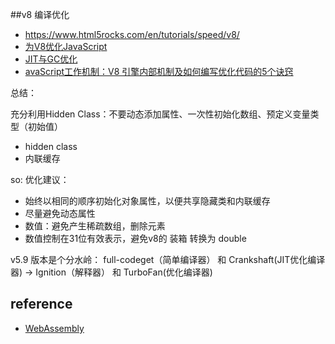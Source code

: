 
##v8 编译优化

- https://www.html5rocks.com/en/tutorials/speed/v8/
- [为V8优化JavaScript](http://www.jianshu.com/p/bbdaf86fcd57#)
- [JIT与GC优化](https://www.kancloud.cn/kancloud/web_performance_optimization/80993)
- [avaScript工作机制：V8 引擎内部机制及如何编写优化代码的5个诀窍](http://www.zcfy.cc/article/how-javascript-works-inside-the-v8-engine-5-tips-on-how-to-write-optimized-code-4033.html?hmsr=toutiao.io&utm_medium=toutiao.io&utm_source=toutiao.io)


总结： 


充分利用Hidden Class：不要动态添加属性、一次性初始化数组、预定义变量类型（初始值）

- hidden class
- 内联缓存

so: 优化建议：

- 始终以相同的顺序初始化对象属性，以便共享隐藏类和内联缓存
- 尽量避免动态属性
- 数值：避免产生稀疏数组，删除元素
- 数值控制在31位有效表示，避免v8的 装箱 转换为 double


v5.9 版本是个分水岭： full-codeget（简单编译器） 和 Crankshaft(JIT优化编译器)  -> Ignition（解释器） 和 TurboFan(优化编译器)




## reference 
- [WebAssembly](https://www.zhihu.com/question/31415286/answer/58022648)